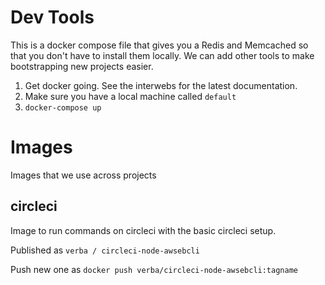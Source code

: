 # Dev Tools

This is a docker compose file that gives you a Redis and Memcached so that 
you don't have to install them locally. We can add other tools to make
bootstrapping new projects easier. 

  1. Get docker going. See the interwebs for the latest documentation.
  2. Make sure you have a local machine called `default`
  3. `docker-compose up`
  
  
  
# Images

Images that we use across projects

## circleci

Image to run commands on circleci with the basic circleci setup.

Published as `verba / circleci-node-awsebcli`

Push new one as `docker push verba/circleci-node-awsebcli:tagname`

